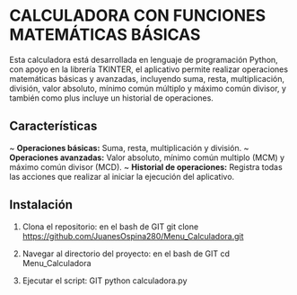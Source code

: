 # CALCULADORA CON FUNCIONES MATEMÁTICAS BÁSICAS

Esta calculadora está desarrollada en lenguaje de programación Python, con apoyo en la librería TKINTER, el aplicativo permite realizar operaciones matemáticas básicas 
y avanzadas, incluyendo suma, resta, multiplicación, división, valor absoluto, mínimo común múltiplo y máximo común divisor, y también como plus incluye 
un historial de operaciones.


## Características

~ **Operaciones básicas:** Suma, resta, multiplicación y división.
~ **Operaciones avanzadas:** Valor absoluto, mínimo común multiplo (MCM) y máximo común divisor (MCD).
~ **Historial de operaciones:** Registra todas las acciones que realizar al iniciar la ejecución del aplicativo.

## Instalación

1. Clona el repositorio:
	en el bash de GIT
	git clone https://github.com/JuanesOspina280/Menu_Calculadora.git

2. Navegar al directorio del proyecto:
	en el bash de GIT
	cd Menu_Calculadora

3. Ejecutar el script:
	GIT
	python calculadora.py
